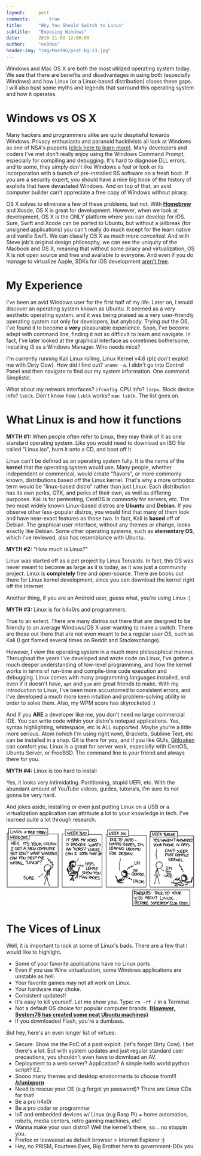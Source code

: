 ```yaml
---
layout:     post
comments:		true
title:      "Why You Should Switch to Linux"
subtitle:   "Exposing Windows"
date:       2016-11-03 12:00:00
author:     "ex0dus"
header-img: "img/PostBG/post-bg-13.jpg"
---
```


Windows and Mac OS X are both the most utilized operating system today. We see that there are benefits and disadvantages in using both (especially Windows) and how Linux (or a Linux-based distribution) closes these gaps. I will also bust some myths and legends that surround this operating system and how it operates.

# Windows vs OS X
Many hackers and programmers alike are quite despiteful towards Windows. Privacy enthusiasts and paranoid hacktivists all look at Windows as one of NSA's puppets [(click here to learn more)](www.privacytools.io). Many developers and coders I've met don't really enjoy using the Windows Command Prompt, especially for compiling and debugging. It's hard to diagnose DLL errors, and to some, they simply don't like Windows a feel or look or its incorporation with a bunch of pre-installed BS software on a fresh boot. If you are a security expert, you should have a nice big book of the history of exploits that have devastated Windows. And on top of that, an avid computer builder can't appreciate a free copy of Windows without piracy.

OS X solves to eliminate a few of these problems, but not. With __[Homebrew](http://brew.sh/)__ and Xcode, OS X is great for development. However, when we look at development, OS X is the ONLY platform where you can develop for iOS. Sure, Swift and Xcode can be ported to Ubuntu, but without a jailbreak (for unsigned applications) you can't really do much except for the learn native and vanilla Swift. We can classify OS X as much more *conceited*. And with Steve job's original design philosophy, we can see the uniquity of the Macbook and OS X, meaning that without some piracy and virtualization, OS X is not open source and free and available to everyone. And even if you do manage to virtualize Apple, SDKs for iOS development [aren't free](https://developer.apple.com/).

# My Experience
I've been an avid Windows user for the first half of my life. Later on, I would discover an operating system known as Ubuntu. It seemed as a very aesthetic operating system, and it was being praised as a very user-friendly operating system not only for developers, but anybody. Trying out the OS, I've found it to become a __very__ pleasurable experience. Soon, I've become adept with command line, finding it not so difficult to learn and navigate. In fact, I've later looked at the graphical interface as sometimes bothersome, installing i3 as a Windows Manager. Who needs mice?

I'm currently running Kali Linux rolling, Linux Kernel v4.6 (plz don't exploit me with Dirty Cow). How did I find out? `uname -a`. I didn't go into Control Panel and then navigate to find out my system information. One command. Simplistic.

What about my network interfaces? `ifconfig`. CPU info? `lscpu`. Block device info? `lsblk`. Don't know how `lsblk` works? `man lsblk`. The list goes on.

# What Linux is and how it functions
__MYTH #1:__ When people often refer to Linux, they may think of it as one standard operating system. Like you would need to download an ISO file called "Linux.iso", burn it onto a CD, and boot off it.

Linux can't be defined as an operating system fully. It is the name of the __kernel__ that the operating system would use. Many people, whether independent or commerical, would create "flavors", or more commonly known, distributions based off the Linux kernel. That's why a more orthodox term would be "linux-based distro" rather than just Linux. Each distribution has its own perks, GTK, and perks of their own, as well as differing purposes. Kali is for pentesting, CentOS is commonly for servers, etc. The two most widely known Linux-based distros are __Ubuntu__ and __Debian__. If you observe other less-popular distros, you would find that many of them look and have near-exact features as those two. In fact, Kali is __based__ off of Debian. The graphical user interface, without any themes or change, looks exactly like Debian. Some other operating systems, such as __elementary OS__, which I've reviewed, also has resemblance with Ubuntu.

__MYTH #2:__ "How much is Linux?"

Linux was started off as a pet project by Linus Torvalds. In fact, this OS was never meant to become as large as it is today, as it was just a community project. Linux is __completely__ free and open-source. There are books out there for Linux kernel development, since you can download the kernel right off the Internet.

Another thing, if you are an Android user, guess what, you're using Linux :)

__MYTH #3:__ Linux is for h4x0rs and programmers.

True to an extent. There are many distros out there that are designed to be friendly to an average Windows/OS X user wanting to make a switch. There are those out there that are not even meant to be a regular user OS, such as Kali (I got flamed several times on Reddit and Stackexchange).

However, I view the operating system in a much more philosophical manner. Throughout the years I've developed and wrote code on Linux, I've gotten a much deeper understanding of low-level programming, and how the kernel works in terms of run-time and compile-time code execution and debugging. Linux comes with many programming languages installed, and even if it doesn't have, `apt` and `yum` are great friends to make. With my introduction to Linux, I've been more accustomed to consistent errors, and I've developed a much more keen intuition and problem-solving ability in order to solve them. Also, my WPM score has skyrocketed :)

And if you __ARE__ a developer like me, you don't need no large commercial IDE. You can write code within your distro's notepad applications. Yes, syntax highlighting, whitespace, etc is ALL supported. Maybe you're a little more serious. Atom (which I'm using right now), Brackets, Sublime Text, etc can be installed in a snap. Git is there for you, and if you like GUIs, [Gitkraken](https://www.gitkraken.com/) can comfort you. Linux is a great for server work, especially with CentOS, Ubuntu Server, or FreeBSD. The command line is your friend and always there for you.

__MYTH #4:__ Linux is too hard to install

Yes, it looks very intimidating. Partitioning, stupid UEFI, etc. With the abundant amount of YouTube videos, guides, tutorials, I'm sure its not gonna be very hard.

And jokes aside, installing or even just putting Linux on a USB or a virtualization application can attribute a lot to your knowledge in tech. I've learned quite a lot through research.

![](/img/SwitchLinux/cautionary.png)

# The Vices of Linux
Well, it is important to look at some of Linux's bads. There are a few that I would like to highlight.

* Some of your favorite applications have no Linux ports
* Even if you use Wine virtualization, some Windows applications are unstable as hell.
* Your favorite games may not all work on Linux.
* Your hardware may choke.
* Consistent updates!!
* It's easy to kill yourself. Let me show you. Type: `rm -rf /` in a Terminal.
* Not a default OS choice for popular computer brands. __[(However, System76 has created some neat Ubuntu machines)](https://system76.com/https://system76.com/)__
* If you downloaded Flash, you're a dumbass.

But hey, here's an even longer list of virtues:

* Secure. Show me the PoC of a past exploit. (let's forget Dirty Cow). I bet there's a lot. But with system updates and just regular standard user precautions, you shouldn't even have to download an AV.
* Deployment to a web server? Application? A simple hello world python script? EZ.
* Soooo many themes and desktop environments to choose from!!! __[/r/unixporn](reddit.com/r/unixporn)__
* Need to rescue your OS (e.g forgot yo password)? There are Linux CDs for that!
* Be a pro h4x0r
* Be a pro codar or programmar
* IoT and embedded devices w/ Linux (e.g Rasp Pi) = home automation, robots, media centers, retro gaming machines, etc!
* Wanna make your own distro? Well the kernel's there, so... no stoppin you.
* Firefox or Iceweasel as default browser > Internet Explorer :)
* Hey, no PRISM, Fourteen Eyes, Big Brother here to government-D0x you
